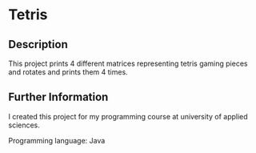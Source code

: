 # Tetris
## Description
This project prints 4 different matrices representing tetris gaming pieces and rotates and prints them 4 times.

## Further Information
I created this project for my programming course at university of applied sciences.

Programming language: Java
